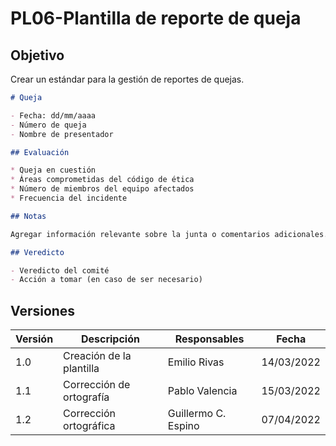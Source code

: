 # PL06-Plantilla de reporte de queja

## Objetivo

Crear un estándar para la gestión de reportes de quejas.

```md
# Queja

- Fecha: dd/mm/aaaa
- Número de queja
- Nombre de presentador

## Evaluación

* Queja en cuestión
* Áreas comprometidas del código de ética
* Número de miembros del equipo afectados
* Frecuencia del incidente

## Notas

Agregar información relevante sobre la junta o comentarios adicionales.

## Veredicto

- Veredicto del comité
- Acción a tomar (en caso de ser necesario)

```

## Versiones

| Versión | Descripción                      | Responsables   | Fecha      |
| ------- | -------------------------------- | -------------- | ---------- |
| 1.0     | Creación de la plantilla         | Emilio Rivas | 14/03/2022 |
| 1.1     | Corrección de ortografía | Pablo Valencia | 15/03/2022 |
| 1.2     | Corrección ortográfica      | Guillermo C. Espino | 07/04/2022 |
